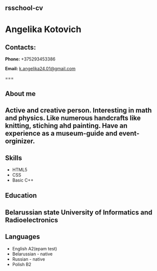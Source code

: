 ## rsschool-cv
# Angelika Kotovich
## Contacts:


**Phone:** +375293453386

**Email:** k.angelika24.01@gmail.com


===

## About me

Active and creative person. Interesting in math and physics. Like numerous handcrafts like knitting, stiching ahd painting. Have an experience as a museum-guide and event-orginizer.
----
## Skills


* HTML5
* CSS
* Basic C++ 



## Education 
Belarussian state University of Informatics and Radioelectronics
----
## Languages

* English A2(epam test)
* Belarussian - native
* Russian - native
* Polish B2






